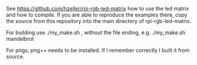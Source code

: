 See https://github.com/hzeller/rpi-rgb-led-matrix how to use the led matrix and how to compile.
If you are able to reproduce the examples there, copy the source from this repository into the
main directory of rpi-rgb-led-matrix.

For building use ./my_make.sh <file>, without the file ending, e.g. ./my_make.sh mandelbrot

For pngs, png++ needs to be installed. If I remember correctly I built it from source.

